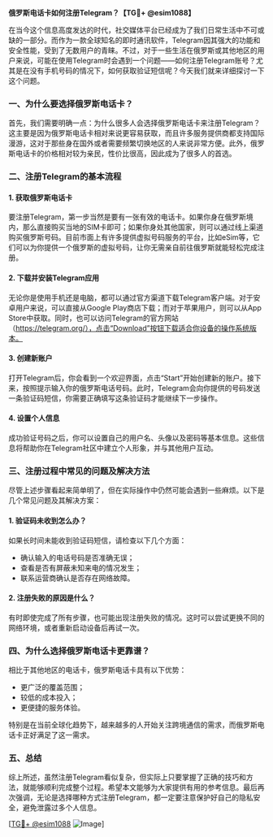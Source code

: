 **俄罗斯电话卡如何注册Telegram？【TG💪+ @esim1088】**

在当今这个信息高度发达的时代，社交媒体平台已经成为了我们日常生活中不可或缺的一部分。而作为一款全球知名的即时通讯软件，Telegram因其强大的功能和安全性能，受到了无数用户的青睐。不过，对于一些生活在俄罗斯或其他地区的用户来说，可能在使用Telegram时会遇到一个问题——如何注册Telegram账号？尤其是在没有手机号码的情况下，如何获取验证短信呢？今天我们就来详细探讨一下这个问题。

### 一、为什么要选择俄罗斯电话卡？

首先，我们需要明确一点：为什么很多人会选择俄罗斯电话卡来注册Telegram？这主要是因为俄罗斯电话卡相对来说更容易获取，而且许多服务提供商都支持国际漫游，这对于那些身在国外或者需要频繁切换地区的人来说非常方便。此外，俄罗斯电话卡的价格相对较为亲民，性价比很高，因此成为了很多人的首选。

### 二、注册Telegram的基本流程

#### 1. 获取俄罗斯电话卡

要注册Telegram，第一步当然是要有一张有效的电话卡。如果你身在俄罗斯境内，那么直接购买当地的SIM卡即可；如果你身处其他国家，则可以通过线上渠道购买俄罗斯号码。目前市面上有许多提供虚拟号码服务的平台，比如eSim等，它们可以为你提供一个俄罗斯的虚拟号码，让你无需亲自前往俄罗斯就能轻松完成注册。

#### 2. 下载并安装Telegram应用

无论你是使用手机还是电脑，都可以通过官方渠道下载Telegram客户端。对于安卓用户来说，可以直接从Google Play商店下载；而对于苹果用户，则可以从App Store中获取。同时，也可以访问Telegram的官方网站（https://telegram.org/），点击“Download”按钮下载适合你设备的操作系统版本。

#### 3. 创建新账户

打开Telegram后，你会看到一个欢迎界面，点击“Start”开始创建新的账户。接下来，按照提示输入你的俄罗斯电话号码。此时，Telegram会向你提供的号码发送一条验证码短信，你需要正确填写这条验证码才能继续下一步操作。

#### 4. 设置个人信息

成功验证号码之后，你可以设置自己的用户名、头像以及密码等基本信息。这些信息将帮助你在Telegram社区中建立个人形象，并与其他用户互动。

### 三、注册过程中常见的问题及解决方法

尽管上述步骤看起来简单明了，但在实际操作中仍然可能会遇到一些麻烦。以下是几个常见问题及其解决方案：

#### 1. 验证码未收到怎么办？

如果长时间未能收到验证码短信，请检查以下几个方面：
- 确认输入的电话号码是否准确无误；
- 查看是否有屏蔽未知来电的情况发生；
- 联系运营商确认是否存在网络故障。

#### 2. 注册失败的原因是什么？

有时即使完成了所有步骤，也可能出现注册失败的情况。这时可以尝试更换不同的网络环境，或者重新启动设备后再试一次。

### 四、为什么选择俄罗斯电话卡更靠谱？

相比于其他地区的电话卡，俄罗斯电话卡具有以下优势：
- 更广泛的覆盖范围；
- 较低的成本投入；
- 更便捷的服务体验。

特别是在当前全球化趋势下，越来越多的人开始关注跨境通信的需求，而俄罗斯电话卡正好满足了这一需求。

### 五、总结

综上所述，虽然注册Telegram看似复杂，但实际上只要掌握了正确的技巧和方法，就能够顺利完成整个过程。希望本文能够为大家提供有用的参考信息。最后再次强调，无论是选择哪种方式注册Telegram，都一定要注意保护好自己的隐私安全，避免泄露过多个人信息。

[[TG💪+ @esim1088](https://t.me/s/esim1088) ![Image](https://i.postimg.cc/4NQfJmqS/Snipaste-2025-05-13-00-14-12.png)]